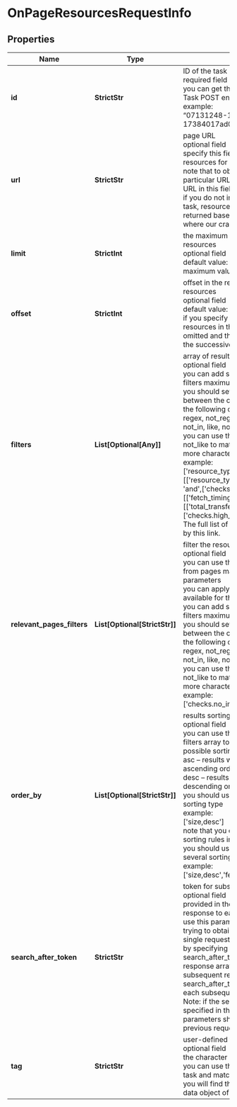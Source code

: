 # OnPageResourcesRequestInfo


## Properties

| Name | Type | Description | Notes |
|------------ | ------------- | ------------- | -------------|
**id** | **StrictStr** | ID of the task<br>required field<br>you can get this ID in the response of the Task POST endpoint<br>example:<br>“07131248-1535-0216-1000-17384017ad04” |[optional]|
**url** | **StrictStr** | page URL<br>optional field<br>specify this field if you want to get the resources for a specific page<br>note that to obtain resource’s meta from a particular URL, you should specify the URL in this field;<br>if you do not indicate a url when setting a task, resource’s meta in the results will be returned based on the data from the page where our crawler first saw the resource |[optional]|
**limit** | **StrictInt** | the maximum number of returned resources<br>optional field<br>default value: 100<br>maximum value: 1000 |[optional]|
**offset** | **StrictInt** | offset in the results array of returned resources<br>optional field<br>default value: 0<br>if you specify the 10 value, the first ten resources in the results array will be omitted and the data will be provided for the successive resources |[optional]|
**filters** | **List[Optional[Any]]** | array of results filtering parameters<br>optional field<br>you can add several filters at once (8 filters maximum)<br>you should set a logical operator and, or between the conditions<br>the following operators are supported:<br>regex, not_regex, <, <=, >, >=, =, <>, in, not_in, like, not_like<br>you can use the % operator with like and not_like to match any string of zero or more characters<br>example:<br>['resource_type','=','stylesheet']<br>[['resource_type','=','image'],<br>'and',['checks.is_https','=',false]]<br>[['fetch_timing.duration_time','>',1],'and',[['total_transfer_size','>',100],'or',['checks.high_loading_time','=',true]]]<br>The full list of possible filters is available by this link. |[optional]|
**relevant_pages_filters** | **List[Optional[StrictStr]]** | filter the resources by relevant pages<br>optional field<br>you can use this field to obtain resources from pages matching to the defined parameters<br>you can apply the same filters here as available for the pages endpoint<br>you can add several filters at once (8 filters maximum)<br>you should set a logical operator and, or between the conditions<br>the following operators are supported:<br>regex, not_regex, <, <=, >, >=, =, <>, in, not_in, like, not_like<br>you can use the % operator with like and not_like to match any string of zero or more characters<br>example:<br>['checks.no_image_title','=',true] |[optional]|
**order_by** | **List[Optional[StrictStr]]** | results sorting rules<br>optional field<br>you can use the same values as in the filters array to sort the results<br>possible sorting types:<br>asc – results will be sorted in the ascending order<br>desc – results will be sorted in the descending order<br>you should use a comma to set up a sorting type<br>example:<br>['size,desc']<br>note that you can set no more than three sorting rules in a single request<br>you should use a comma to separate several sorting rules<br>example:<br>['size,desc','fetch_timing.fetch_end,desc'] |[optional]|
**search_after_token** | **StrictStr** | token for subsequent requests<br>optional field<br>provided in the identical filed of the response to each request;<br>use this parameter to avoid timeouts while trying to obtain over 20,000 results in a single request;<br>by specifying the unique search_after_token value from the response array, you will get the subsequent results of the initial task;<br>search_after_token values are unique for each subsequent task ;<br>Note: if the search_after_token is specified in the request, all other parameters should be identical to the previous request |[optional]|
**tag** | **StrictStr** | user-defined task identifier<br>optional field<br>the character limit is 255<br>you can use this parameter to identify the task and match it with the result<br>you will find the specified tag value in the data object of the response |[optional]|